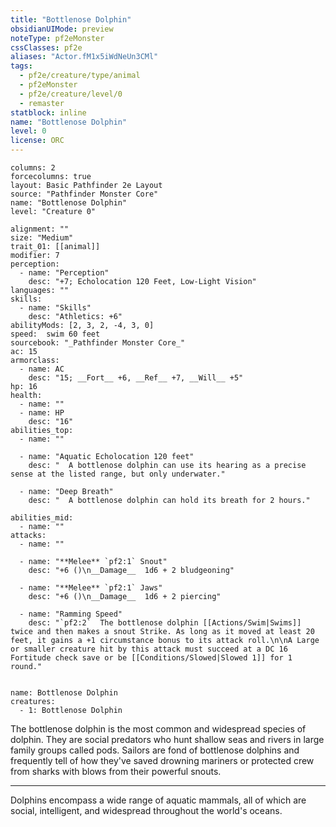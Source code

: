 ```yaml
---
title: "Bottlenose Dolphin"
obsidianUIMode: preview
noteType: pf2eMonster
cssClasses: pf2e
aliases: "Actor.fM1x5iWdNeUn3CMl" 
tags:
  - pf2e/creature/type/animal
  - pf2eMonster
  - pf2e/creature/level/0
  - remaster
statblock: inline
name: "Bottlenose Dolphin"
level: 0
license: ORC
---
```


```statblock
columns: 2
forcecolumns: true
layout: Basic Pathfinder 2e Layout
source: "Pathfinder Monster Core"
name: "Bottlenose Dolphin"
level: "Creature 0"

alignment: ""
size: "Medium"
trait_01: [[animal]]
modifier: 7
perception:
  - name: "Perception"
    desc: "+7; Echolocation 120 Feet, Low-Light Vision"
languages: ""
skills:
  - name: "Skills"
    desc: "Athletics: +6"
abilityMods: [2, 3, 2, -4, 3, 0]
speed:  swim 60 feet
sourcebook: "_Pathfinder Monster Core_"
ac: 15
armorclass:
  - name: AC
    desc: "15; __Fort__ +6, __Ref__ +7, __Will__ +5"
hp: 16
health:
  - name: ""
  - name: HP
    desc: "16"
abilities_top:
  - name: ""

  - name: "Aquatic Echolocation 120 feet"
    desc: "  A bottlenose dolphin can use its hearing as a precise sense at the listed range, but only underwater."

  - name: "Deep Breath"
    desc: "  A bottlenose dolphin can hold its breath for 2 hours."

abilities_mid:
  - name: ""
attacks:
  - name: ""

  - name: "**Melee** `pf2:1` Snout"
    desc: "+6 ()\n__Damage__  1d6 + 2 bludgeoning"

  - name: "**Melee** `pf2:1` Jaws"
    desc: "+6 ()\n__Damage__  1d6 + 2 piercing"

  - name: "Ramming Speed"
    desc: "`pf2:2`  The bottlenose dolphin [[Actions/Swim|Swims]] twice and then makes a snout Strike. As long as it moved at least 20 feet, it gains a +1 circumstance bonus to its attack roll.\n\nA Large or smaller creature hit by this attack must succeed at a DC 16 Fortitude check save or be [[Conditions/Slowed|Slowed 1]] for 1 round."
 
```

```encounter-table
name: Bottlenose Dolphin
creatures:
  - 1: Bottlenose Dolphin
```



The bottlenose dolphin is the most common and widespread species of dolphin. They are social predators who hunt shallow seas and rivers in large family groups called pods. Sailors are fond of bottlenose dolphins and frequently tell of how they've saved drowning mariners or protected crew from sharks with blows from their powerful snouts.

* * *

Dolphins encompass a wide range of aquatic mammals, all of which are social, intelligent, and widespread throughout the world's oceans.
